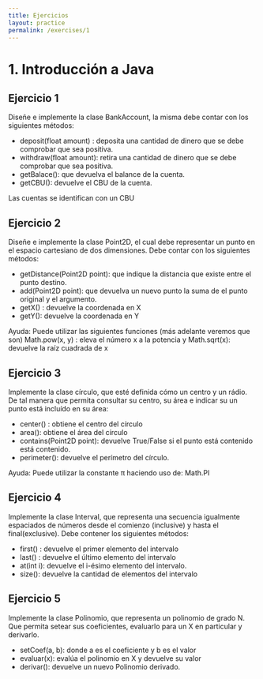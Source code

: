 ```yaml
---
title: Ejercicios
layout: practice
permalink: /exercises/1
---
```


# 1. Introducción a Java

## Ejercicio 1
Diseñe e implemente la clase BankAccount, la misma debe contar con los siguientes
métodos:

- deposit(float amount) : deposita una cantidad de dinero que se debe comprobar
que sea positiva.
- withdraw(float amount): retira una cantidad de dinero que se debe comprobar
que sea positiva.
- getBalace(): que devuelva el balance de la cuenta.
- getCBU(): devuelve el CBU de la cuenta.

Las cuentas se identifican con un CBU

## Ejercicio 2
Diseñe e implemente la clase Point2D, el cual debe representar un punto en el espacio
cartesiano de dos dimensiones. Debe contar con los siguientes métodos:

- getDistance(Point2D point): que indique la distancia que existe entre el punto
destino.
- add(Point2D point): que devuelva un nuevo punto la suma de el punto original y
el argumento.
- getX() : devuelve la coordenada en X
- getY(): devuelve la coordenada en Y

Ayuda: Puede utilizar las siguientes funciones (más adelante veremos que son)
Math.pow(x, y) : eleva el número x a la potencia y
Math.sqrt(x): devuelve la raíz cuadrada de x

## Ejercicio 3
Implemente la clase círculo, que esté definida cómo un centro y un rádio. De tal manera
que permita consultar su centro, su área e indicar su un punto está incluído en su área:

- center() : obtiene el centro del círculo
- area(): obtiene el área del círculo
- contains(Point2D point): devuelve True/False si el punto está contenido está
contenido.
- perimeter(): devuelve el perímetro del círculo.

Ayuda: Puede utilizar la constante π haciendo uso de: Math.PI

## Ejercicio 4
Implemente la clase Interval, que representa una secuencia igualmente espaciados de
números desde el comienzo (inclusive) y hasta el final(exclusive). Debe contener los siguientes
métodos:

- first() : devuelve el primer elemento del intervalo
- last() : devuelve el último elemento del intervalo
- at(int i): devuelve el i-ésimo elemento del intervalo.
- size(): devuelve la cantidad de elementos del intervalo

## Ejercicio 5
Implemente la clase Polinomio, que representa un polinomio de grado N. Que permita
setear sus coeficientes, evaluarlo para un X en particular y derivarlo.
- setCoef(a, b): donde a es el coeficiente y b es el valor
- evaluar(x): evalúa el polinomio en X y devuelve su valor
- derivar(): devuelve un nuevo Polinomio derivado.
